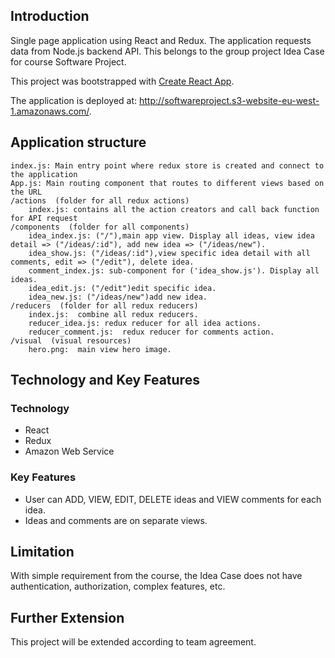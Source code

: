 ## Introduction
Single page application using React and Redux. The application requests data from Node.js backend API. This belongs to the group project Idea Case for course Software Project.

This project was bootstrapped with [Create React App](https://github.com/facebookincubator/create-react-app).

The application is deployed at: http://softwareproject.s3-website-eu-west-1.amazonaws.com/.  

## Application structure
```  
index.js: Main entry point where redux store is created and connect to the application
App.js: Main routing component that routes to different views based on the URL
/actions  (folder for all redux actions)  
    index.js: contains all the action creators and call back function for API request
/components  (folder for all components)    
    idea_index.js: ("/"),main app view. Display all ideas, view idea detail => ("/ideas/:id"), add new idea => ("/ideas/new").  
    idea_show.js: ("/ideas/:id"),view specific idea detail with all comments, edit => ("/edit"), delete idea.
    comment_index.js: sub-component for ('idea_show.js'). Display all ideas.
    idea_edit.js: ("/edit")edit specific idea.
    idea_new.js: ("/ideas/new")add new idea.  
/reducers  (folder for all redux reducers)  
    index.js:  combine all redux reducers.   
    reducer_idea.js: redux reducer for all idea actions.  
    reducer_comment.js:  redux reducer for comments action.    
/visual  (visual resources)  
    hero.png:  main view hero image.  
```  

## Technology and Key Features  

### Technology
- React
- Redux
- Amazon Web Service

### Key Features
- User can ADD, VIEW, EDIT, DELETE ideas and VIEW comments for each idea.
- Ideas and comments are on separate views.

## Limitation
With simple requirement from the course, the Idea Case does not have authentication, authorization, complex features, etc.

## Further Extension
This project will be extended according to team agreement.

